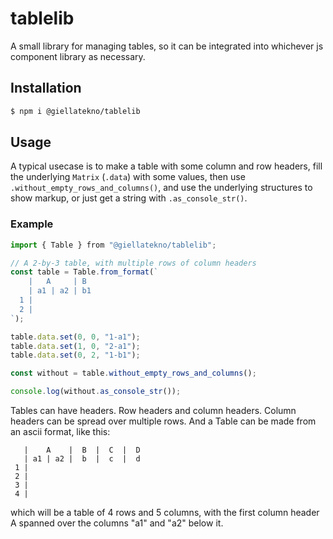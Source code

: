 # tablelib

A small library for managing tables, so it can be integrated
into whichever js component library as necessary.

## Installation

```bash
$ npm i @giellatekno/tablelib
```

## Usage

A typical usecase is to make a table with some column and row headers, fill
the underlying `Matrix` (`.data`) with some values, then use
`.without_empty_rows_and_columns()`, and use the underlying structures to
show markup, or just get a string with `.as_console_str()`.

### Example

```javascript
import { Table } from "@giellatekno/tablelib";

// A 2-by-3 table, with multiple rows of column headers
const table = Table.from_format(`
    |   A     | B
    | a1 | a2 | b1
  1 |
  2 |
`);

table.data.set(0, 0, "1-a1");
table.data.set(1, 0, "2-a1");
table.data.set(0, 2, "1-b1");

const without = table.without_empty_rows_and_columns();

console.log(without.as_console_str());
```

Tables can have headers. Row headers and column headers.
Column headers can be spread over multiple rows. And a Table can be
made from an ascii format, like this:

```
   |    A    |  B  |  C  |  D
   | a1 | a2 |  b  |  c  |  d
 1 |
 2 |
 3 |
 4 |
 ```

which will be a table of 4 rows and 5 columns, with the first column header A
spanned over the columns "a1" and "a2" below it.
